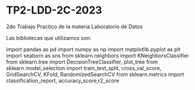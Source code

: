 # TP2-LDD-2C-2023
 2do Trabajo Practico de la materia Laboratorio de Datos

Las bibliotecas que utilizamos son:

import pandas as pd
import numpy as np
import matplotlib.pyplot as plt
import seaborn as sns
from sklearn.neighbors import KNeighborsClassifier
from sklearn.tree import DecisionTreeClassifier, plot_tree
from sklearn.model_selection import train_test_split, cross_val_score, GridSearchCV, KFold, RandomizedSearchCV
from sklearn.metrics import classification_report, accuracy_score,r2_score